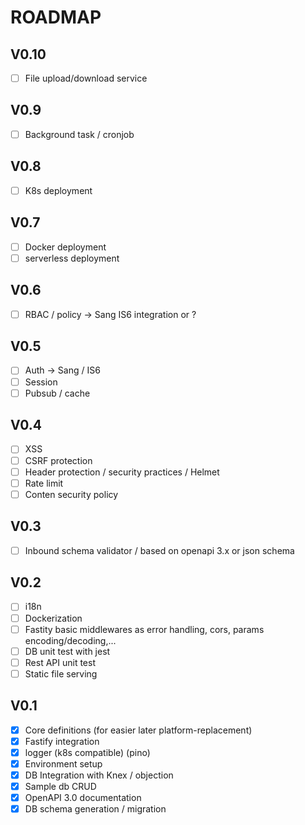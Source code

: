 # ROADMAP

## V0.10

* [ ] File upload/download service

## V0.9

* [ ] Background task / cronjob

## V0.8

* [ ] K8s deployment

## V0.7

* [ ] Docker deployment
* [ ] serverless deployment

## V0.6

* [ ] RBAC / policy -> Sang IS6 integration or ?

## V0.5

* [ ] Auth -> Sang / IS6
* [ ] Session
* [ ] Pubsub / cache

## V0.4

* [ ] XSS
* [ ] CSRF protection
* [ ] Header protection / security practices / Helmet
* [ ] Rate limit
* [ ] Conten security policy

## V0.3

* [ ] Inbound schema validator / based on openapi 3.x or json schema

## V0.2

* [ ] i18n
* [ ] Dockerization
* [ ] Fastity basic middlewares as error handling, cors, params encoding/decoding,...
* [ ] DB unit test with jest
* [ ] Rest API unit test
* [ ] Static file serving

## V0.1

* [x] Core definitions (for easier later platform-replacement)
* [X] Fastify integration
* [X] logger (k8s compatible) (pino)
* [X] Environment setup
* [X] DB Integration with Knex / objection
* [X] Sample db CRUD
* [X] OpenAPI 3.0 documentation
* [X] DB schema generation / migration

